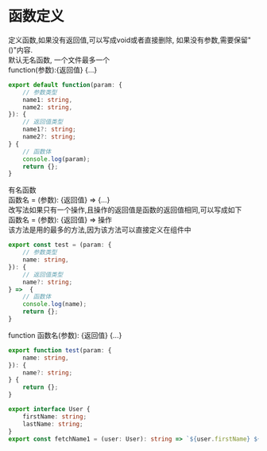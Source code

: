 # 函数定义


定义函数,如果没有返回值,可以写成void或者直接删除, 如果没有参数,需要保留"()"内容.  
默认无名函数, 一个文件最多一个  
function(参数):{返回值} {...}  
``` TypeScript
export default function(param: {
    // 参数类型
    name1: string,
    name2: string,
}): {
    // 返回值类型
    name1?: string;
    name2?: string;
} {
    // 函数体
    console.log(param);
    return {};
}
```
有名函数   
函数名 = (参数): {返回值} => {...}  
改写法如果只有一个操作,且操作的返回值是函数的返回值相同,可以写成如下  
函数名 = (参数): {返回值} => 操作  
该方法是用的最多的方法,因为该方法可以直接定义在组件中  
``` TypeScript
export const test = (param: {
    // 参数类型
    name: string,
}): {
    // 返回值类型
    name?: string;
} =>  {
    // 函数体
    console.log(name);
    return {};
}
```
function 函数名(参数): {返回值} {...}  
``` TypeScript
export function test(param: {
    name: string,
}): {
    name?: string;
} {
    return {};
}
```
``` ts
export interface User {
    firstName: string; 
    lastName: string;
}
export const fetchName1 = (user: User): string => `${user.firstName} ${user.lastName}`
```